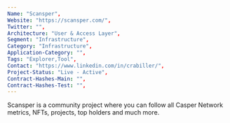 ```yaml
---
Name: "Scansper",
Website: "https://scansper.com/",
Twitter: "",
Architecture: "User & Access Layer",
Segment: "Infrastructure",
Category: "Infrastructure",
Application-Category: "",
Tags: "Explorer,Tool",
Contact: "https://www.linkedin.com/in/crabiller/",
Project-Status: "Live - Active",
Contract-Hashes-Main: "",
Contract-Hashes-Test: "",
---
```

<!--lang:en--> 
Scansper is a community project where you can follow all Casper Network metrics, NFTs, projects, top holders and much more.
<!--lang:es--] 
<!--lang:de--] 
<!--lang:fr--] 
<!--lang:pl--] 
<!--lang:uk--] 
[!--lang:*-->  
